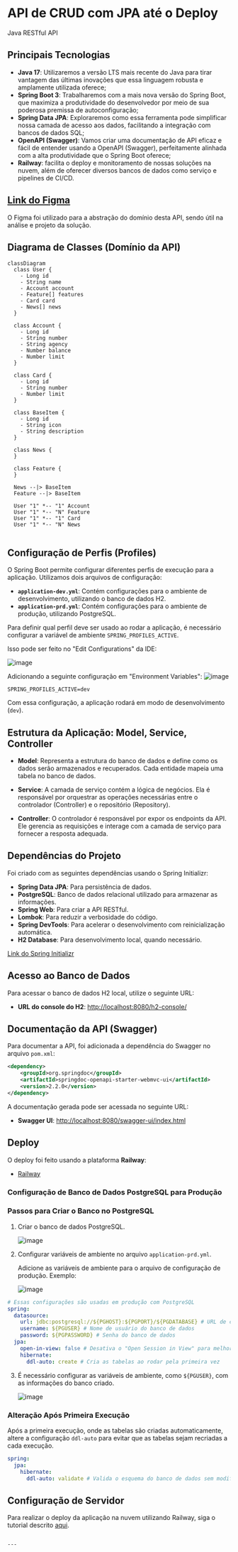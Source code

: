 # API de CRUD com JPA até o Deploy

Java RESTful API
## Principais Tecnologias
- **Java 17**: Utilizaremos a versão LTS mais recente do Java para tirar vantagem das últimas inovações que essa linguagem robusta e amplamente utilizada oferece;
- **Spring Boot 3**: Trabalharemos com a mais nova versão do Spring Boot, que maximiza a produtividade do desenvolvedor por meio de sua poderosa premissa de autoconfiguração;
- **Spring Data JPA**: Exploraremos como essa ferramenta pode simplificar nossa camada de acesso aos dados, facilitando a integração com bancos de dados SQL;
- **OpenAPI (Swagger)**: Vamos criar uma documentação de API eficaz e fácil de entender usando a OpenAPI (Swagger), perfeitamente alinhada com a alta produtividade que o Spring Boot oferece;
- **Railway**: facilita o deploy e monitoramento de nossas soluções na nuvem, além de oferecer diversos bancos de dados como serviço e pipelines de CI/CD.

## [Link do Figma](https://www.figma.com/file/0ZsjwjsYlYd3timxqMWlbj/SANTANDER---Projeto-Web%2FMobile?type=design&node-id=1421%3A432&mode=design&t=6dPQuerScEQH0zAn-1)

O Figma foi utilizado para a abstração do domínio desta API, sendo útil na análise e projeto da solução.

## Diagrama de Classes (Domínio da API)

```mermaid
classDiagram
  class User {
    - Long id
    - String name
    - Account account
    - Feature[] features
    - Card card
    - News[] news
  }

  class Account {
    - Long id
    - String number
    - String agency
    - Number balance
    - Number limit
  }

  class Card {
    - Long id
    - String number
    - Number limit
  }

  class BaseItem {
    - Long id
    - String icon
    - String description
  }

  class News {
  }

  class Feature {
  }

  News --|> BaseItem
  Feature --|> BaseItem

  User "1" *-- "1" Account
  User "1" *-- "N" Feature
  User "1" *-- "1" Card
  User "1" *-- "N" News


```

## Configuração de Perfis (Profiles)
O Spring Boot permite configurar diferentes perfis de execução para a aplicação. Utilizamos dois arquivos de configuração:

- **`application-dev.yml`**: Contém configurações para o ambiente de desenvolvimento, utilizando o banco de dados H2.
- **`application-prd.yml`**: Contém configurações para o ambiente de produção, utilizando PostgreSQL.

Para definir qual perfil deve ser usado ao rodar a aplicação, é necessário configurar a variável de ambiente `SPRING_PROFILES_ACTIVE`. 

Isso pode ser feito no "Edit Configurations" da IDE:

![image](https://github.com/user-attachments/assets/911f2eaa-dfe2-424e-b703-b396760d7c6e)

Adicionando a seguinte configuração em "Environment Variables":
![image](https://github.com/user-attachments/assets/f17e5ef2-3204-48bf-93f3-db47c5df3c1c)

```
SPRING_PROFILES_ACTIVE=dev
```

Com essa configuração, a aplicação rodará em modo de desenvolvimento (`dev`). 

## Estrutura da Aplicação: Model, Service, Controller

- **Model**: Representa a estrutura do banco de dados e define como os dados serão armazenados e recuperados. Cada entidade mapeia uma tabela no banco de dados.
  
- **Service**: A camada de serviço contém a lógica de negócios. Ela é responsável por orquestrar as operações necessárias entre o controlador (Controller) e o repositório (Repository).
  
- **Controller**: O controlador é responsável por expor os endpoints da API. Ele gerencia as requisições e interage com a camada de serviço para fornecer a resposta adequada.

## Dependências do Projeto

Foi criado com as seguintes dependências usando o Spring Initializr:

- **Spring Data JPA**: Para persistência de dados.
- **PostgreSQL**: Banco de dados relacional utilizado para armazenar as informações.
- **Spring Web**: Para criar a API RESTful.
- **Lombok**: Para reduzir a verbosidade do código.
- **Spring DevTools**: Para acelerar o desenvolvimento com reinicialização automática.
- **H2 Database**: Para desenvolvimento local, quando necessário.

[Link do Spring Initializr](https://start.spring.io/#!type=maven-project&language=java&platformVersion=3.4.4&packaging=jar&jvmVersion=17&groupId=com.my&artifactId=santander-bank&name=santander-bank&description=&packageName=com.my.santander-bank&dependencies=data-jpa,postgresql,web,lombok,devtools,h2)

## Acesso ao Banco de Dados

Para acessar o banco de dados H2 local, utilize o seguinte URL:

- **URL do console do H2**: [http://localhost:8080/h2-console/](http://localhost:8080/h2-console/)

## Documentação da API (Swagger)

Para documentar a API, foi adicionada a dependência do Swagger no arquivo `pom.xml`:

```xml
<dependency>
    <groupId>org.springdoc</groupId>
    <artifactId>springdoc-openapi-starter-webmvc-ui</artifactId>
    <version>2.2.0</version>
</dependency>
```

A documentação gerada pode ser acessada no seguinte URL:

- **Swagger UI**: [http://localhost:8080/swagger-ui/index.html](http://localhost:8080/swagger-ui/index.html)

## Deploy

O deploy foi feito usando a plataforma **Railway**:

- [Railway](https://railway.com/)

### Configuração de Banco de Dados PostgreSQL para Produção

### Passos para Criar o Banco no PostgreSQL

1. Criar o banco de dados PostgreSQL.

   ![image](https://github.com/user-attachments/assets/e9e6f647-36d7-42af-a353-22d8d74cd475)

2. Configurar variáveis de ambiente no arquivo `application-prd.yml`.

   Adicione as variáveis de ambiente para o arquivo de configuração de produção. Exemplo:
   
   ![image](https://github.com/user-attachments/assets/504b900a-7988-42b1-91b6-ad792b7326c9)

```yaml
# Essas configurações são usadas em produção com PostgreSQL
spring:
  datasource:
    url: jdbc:postgresql://${PGHOST}:${PGPORT}/${PGDATABASE} # URL de conexão com o banco PostgreSQL
    username: ${PGUSER} # Nome de usuário do banco de dados
    password: ${PGPASSWORD} # Senha do banco de dados
  jpa:
    open-in-view: false # Desativa o "Open Session in View" para melhorar o desempenho
    hibernate:
      ddl-auto: create # Cria as tabelas ao rodar pela primeira vez
```

3. É necessário configurar as variáveis de ambiente, como `${PGUSER}`, com as informações do banco criado.

   ![image](https://github.com/user-attachments/assets/b5e91296-dc47-4805-930d-c22ad8f8819d)

### Alteração Após Primeira Execução

Após a primeira execução, onde as tabelas são criadas automaticamente, altere a configuração `ddl-auto` para evitar que as tabelas sejam recriadas a cada execução.

```yaml
spring:
  jpa:
    hibernate:
      ddl-auto: validate # Valida o esquema do banco de dados sem modificá-lo
```

## Configuração de Servidor

Para realizar o deploy da aplicação na nuvem utilizando Railway, siga o tutorial descrito [aqui](https://web.dio.me/lab/publicando-sua-api-rest-na-nuvem-usando-spring-boot-3-java-17-e-railway/learning/4dc5ad1f-6d76-4acf-8428-3db18d2d28e1).
```

---

